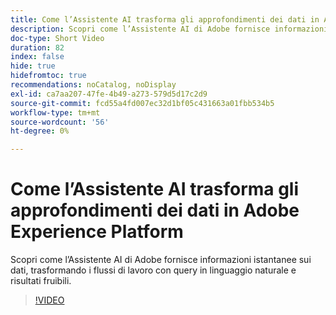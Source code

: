 ```yaml
---
title: Come l’Assistente AI trasforma gli approfondimenti dei dati in Adobe Experience Platform
description: Scopri come l’Assistente AI di Adobe fornisce informazioni istantanee sui dati, trasformando i flussi di lavoro con query in linguaggio naturale e risultati fruibili.
doc-type: Short Video
duration: 82
index: false
hide: true
hidefromtoc: true
recommendations: noCatalog, noDisplay
exl-id: ca7aa207-47fe-4b49-a273-579d5d17c2d9
source-git-commit: fcd55a4fd007ec32d1bf05c431663a01fbb534b5
workflow-type: tm+mt
source-wordcount: '56'
ht-degree: 0%

---
```


# Come l’Assistente AI trasforma gli approfondimenti dei dati in Adobe Experience Platform

Scopri come l’Assistente AI di Adobe fornisce informazioni istantanee sui dati, trasformando i flussi di lavoro con query in linguaggio naturale e risultati fruibili.

<!-- 72_S653_3442539_81_how-ai-assistant-transforms-data-insights-in-adobe-experience-platform -->
>[!VIDEO](https://video.tv.adobe.com/v/3459920/?learn=on&enablevpops=true&captions=ita)

